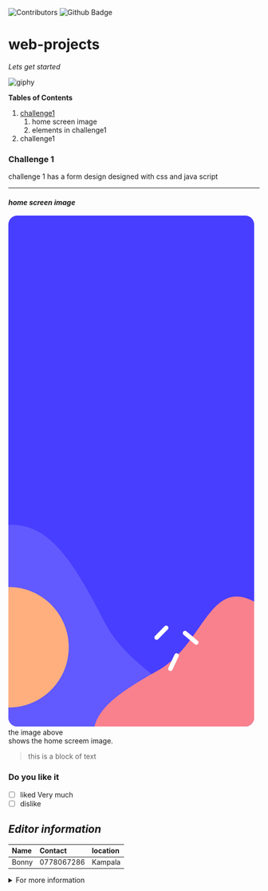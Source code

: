 ![Contributors](https://img.shields.io/github/contributors/bo-nny/web-projects)
![Github Badge](https://img.shields.io/github/license/bo-nny/web-projects?logoColor=red&labelColor=green&color=blue)


# web-projects
*Lets get started*

![giphy](https://github.com/bo-nny/web-projects/assets/77052274/125dd7f3-73b2-4799-8d43-420030e567db)

**Tables of Contents**
1. [challenge1](#challenge-1)
   1.  home screen image 
   2.  elements in challenge1
3. challenge1

### Challenge 1
challenge 1 has a form design designed with css and java script

---

#### *home screen image*

![Home screen image](./Challenge1MultiStepForm/assets/images/bg-sidebar-desktop.svg)
<br>the image above <br> shows the home screem image.

>this is  a block of text
>

 ### Do you like it
- [ ] liked Very much 
- [ ] dislike

## *Editor information*

| Name | Contact | location|
| :--- | :------ | :-------|
| Bonny | 0778067286 | Kampala |
<details>
   <summary> For more information</summary>
   
   More Skills 
   
   - python programming.


   
</details>
 



